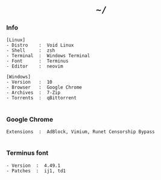 <h1 align="center"><code>~/</code></h1>

### Info

```
[Linux]
- Distro    :  Void Linux
- Shell     :  zsh
- Terminal  :  Windows Terminal
- Font      :  Terminus
- Editor    :  neovim

[Windows]
- Version   :  10
- Browser   :  Google Chrome
- Archives  :  7-Zip
- Torrents  :  qBittorrent
```

<h1/>

### Google Chrome

`Extensions  :  AdBlock, Vimium, Runet Censorship Bypass`

<h1/>

### Terminus font

```
- Version  :  4.49.1
- Patches  :  ij1, td1
```
